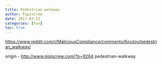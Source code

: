 ```yaml
---
title: Pedestrian walkway
author: PipisCrew
date: 2017-07-23
categories: [fun]
toc: true
---
```


https://www.reddit.com/r/MaliciousCompliance/comments/6oyzov/pedestrian_walkway/

origin - http://www.pipiscrew.com/?p=9264 pedestrian-walkway